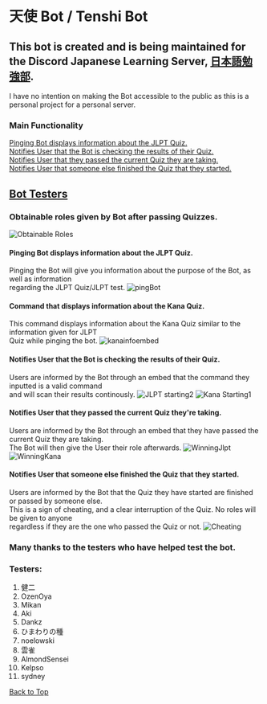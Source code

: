 # 天使 Bot / Tenshi Bot

## This bot is created and is being maintained for the Discord Japanese Learning Server, [日本語勉強部](https://discord.gg/studyjapanese). 
I have no intention on making the Bot accessible to the public as this is a personal project for a personal server.
### Main Functionality
[Pinging Bot displays information about the JLPT Quiz.](https://github.com/Miraii133/AkumaBot-Redo-#pinging-bot-displays-information-about-the-jlpt-quiz)<br/>
[Notifies User that the Bot is checking the results of their Quiz.](https://github.com/Miraii133/AkumaBot-Redo-#notifies-user-that-the-bot-is-checking-the-results-of-their-quiz)<br/>
[Notifies User that they passed the current Quiz they are taking.](https://github.com/Miraii133/AkumaBot-Redo-#notifies-user-that-they-passed-the-current-quiz-theyre-taking) <br/>
[Notifies User that someone else finished the Quiz that they started.](https://github.com/Miraii133/AkumaBot-Redo-#notifies-user-that-someone-else-finished-the-quiz-that-they-started)<br/>

## [Bot Testers](https://github.com/Miraii133/AkumaBot-Redo-#testers)



### Obtainable roles given by Bot after passing Quizzes.
![Obtainable Roles](https://user-images.githubusercontent.com/82250357/128966259-1385d91d-fbca-4f1c-9391-dcef9f415c46.png)

#### Pinging Bot displays information about the JLPT Quiz.
Pinging the Bot will give you information about the purpose of the Bot, as well as information <br/>
regarding the JLPT Quiz/JLPT test.
![pingBot](https://user-images.githubusercontent.com/82250357/128962907-cecfa605-b7b3-4f73-842c-fc6cb2d2dd41.gif)

#### Command that displays information about the Kana Quiz.
This command displays information about the Kana Quiz similar to the information given for JLPT <br/>
Quiz while pinging the bot.
![kanainfoembed](https://user-images.githubusercontent.com/82250357/128962686-dece12dc-3cfc-4dbc-8d18-f5a9232f653e.gif)

#### Notifies User that the Bot is checking the results of their Quiz.
Users are informed by the Bot through an embed that the command they inputted is a valid command <br/>
and will scan their results continously.
![JLPT starting2](https://user-images.githubusercontent.com/82250357/128602701-f703347c-a02d-459d-ae48-e2ace0052f7a.gif)
![Kana Starting1](https://user-images.githubusercontent.com/82250357/128952566-417fcc7b-abc9-4323-be6b-da077dc360cf.gif)

#### Notifies User that they passed the current Quiz they're taking.
Users are informed by the Bot through an embed that they have passed the current Quiz they are taking. <br/>
The Bot will then give the User their role afterwards.
![WinningJlpt](https://user-images.githubusercontent.com/82250357/128962366-f636485e-8284-4809-bb57-a8d34b52dee4.gif)
![WinningKana](https://user-images.githubusercontent.com/82250357/128962519-84f1a4d2-d58d-40c8-a6ec-b5a9dbccc3d0.gif)

#### Notifies User that someone else finished the Quiz that they started.
Users are informed by the Bot that the Quiz they have started are finished or passed by someone else. <br/>
This is a sign of cheating, and a clear interruption of the Quiz. No roles will be given to anyone <br/>
regardless if they are the one who passed the Quiz or not.
![Cheating](https://user-images.githubusercontent.com/82250357/128962232-3cac7ac7-576b-4a94-9673-9d2e841e602a.gif)


### Many thanks to the testers who have helped test the bot.
### Testers:
1. 健二
2. OzenOya
3. Mikan
4. Aki
5. Dankz
6. ひまわりの種
7. noelowski
8. 雲雀
9. AlmondSensei
10. Kelpso
11. sydney

[Back to Top](https://github.com/Miraii133/AkumaBot-Redo-#%E5%A4%A9%E4%BD%BF-bot--tenshi-bot)

